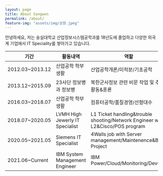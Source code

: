 ```yaml
---
layout: page
title: About Sangwon
permalink: /about/
feature-img: "assets/img/상원.jpeg"
---
```


안녕하세요, 저는 숭실대학교 산업정보시스템공학과를 18년도에 졸업하고 다양한 외국계 기업에서 IT Speciality를 쌓아가고 있습니다.<br>

|기간|활동내역|역할|
|---|---|---|
|2012.03~2013.12|<point>산업공학 학부생활</point>|산업공학개론/미적분/기초공학|
|2013.12~2015.09|<point>23사단 정보병과 정보병</point>|북한군사정보 관련 비문 작업 및 추적활동&훈룐|
|2016.03~2018.07|<point>산업공학 학부생활</point>|컴퓨터공학/품질경영/선형대수|
|2018.07~2020.05|<point>LVMH High Jewerly IT Specialist</point>|L1 Ticket handling&trouble shooting/Network Engineer with L2&Cisco/POS program|
|2020.05~2021.05|<point>Siemens IT Specialist</point>|4Walls job with Server management/Maintenence&BI Project|
|2021.06~Current|<point>IBM System Management Engineer</point>|IBM Power/Cloud/Monitoring/DevOps|


